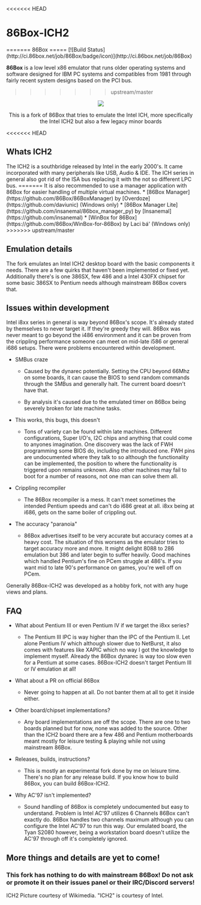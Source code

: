 <<<<<<< HEAD
<h1>86Box-ICH2</h1>
=======
86Box
=====
[![Build Status](http://ci.86box.net/job/86Box/badge/icon)](http://ci.86box.net/job/86Box)

**86Box** is a low level x86 emulator that runs older operating systems and software designed for IBM PC systems and compatibles from 1981 through fairly recent system designs based on the PCI bus.
>>>>>>> upstream/master


<p align="center"><img src="https://upload.wikimedia.org/wikipedia/commons/thumb/a/ab/Intel_ICH2.jpg/240px-Intel_ICH2.jpg"></p>

<p align="center">This is a fork of 86Box that tries to emulate the Intel ICH, more specifically the Intel ICH2 but also a few legacy minor boards</p>

<<<<<<< HEAD
<h2>Whats ICH2</h2>
The ICH2 is a southbridge released by Intel in the early 2000's. It came incorporated with many peripherals like USB, Audio & IDE. The ICH series in general also got rid of the ISA bus replacing it with the not so different LPC bus.
=======
It is also recommended to use a manager application with 86Box for easier handling of multiple virtual machines.
* [86Box Manager](https://github.com/86Box/86BoxManager) by [Overdoze](https://github.com/daviunic) (Windows only)
* [86Box Manager Lite](https://github.com/insanemal/86box_manager_py) by [Insanemal](https://github.com/insanemal)
* [WinBox for 86Box](https://github.com/86Box/WinBox-for-86Box) by Laci bá' (Windows only)
>>>>>>> upstream/master

<h2>Emulation details</h2>
The fork emulates an Intel ICH2 desktop board with the basic components it needs. There are a few quirks that haven't been implemented or fixed yet. Additionally there's is one 386SX, few 486 and a Intel 430FX chipset for some basic 386SX to Pentium needs although mainstream 86Box covers that.

<h2>Issues within development</h2>
Intel i8xx series in general is way beyond 86Box's scope. It's already stated by themselves to never target it. If they're greedy they will. 86Box was never meant to go beyond the i486 environment and it can be proven from the crippling performance someone can meet on mid-late i586 or general i686 setups. There were problems encountered within development.

* SMBus craze
    - Caused by the dynarec potentially. Setting the CPU beyond 66Mhz on some boards, it can cause the BIOS to send random commands through the SMBus and generally halt. The current board doesn't have that.

    - By analysis it's caused due to the emulated timer on 86Box being severely broken for late machine tasks.

* This works, this bugs, this doesn't
    - Tons of variety can be found within late machines. Different configurations, Super I/O's, I2C chips and anything that could come to anyones imagination. One discovery was the lack of FWH programming some BIOS do, including the introduced one. FWH pins are undocumented where they talk to so although the functionality can be implemented, the position to where the functionality is triggered upon remains unknown. Also other machines may fail to boot for a number of reasons, not one man can solve them all.

* Crippling recompiler
    - The 86Box recompiler is a mess. It can't meet sometimes the intended Pentium speeds and can't do i686 great at all. i8xx being at i686, gets on the same boiler of crippling out.

* The accuracy "paranoia"
    - 86Box advertises itself to be very accurate but accuracy comes at a heavy cost. The situation of this worsens as the emulator tries to target accuracy more and more. It might delight 8088 to 286 emulation but 386 and later begin to suffer heavily. Good machines which handled Pentium's fine on PCem struggle at 486's. If you want mid to late 90's performance on games, you're well off on PCem.

Generally 86Box-ICH2 was developed as a hobby fork, not with any huge views and plans.

<h2>FAQ</h2>

* What about Pentium III or even Pentium IV if we target the i8xx series?
    - The Pentium III IPC is way higher than the IPC of the Pentium II. Let alone Pentium IV which although slower due to NetBurst, it also comes with features like XAPIC which no way I got the knowledge to implement myself. Already the 86Box dynarec is way too slow even for a Pentium at some cases. 86Box-ICH2 doesn't target Pentium III or IV emulation at all!

* What about a PR on official 86Box
    - Never going to happen at all. Do not banter them at all to get it inside either.

* Other board/chipset implementations?
    - Any board implementations are off the scope. There are one to two boards planned but for now, none was added to the source. Other than the ICH2 board there are a few 486 and Pentium motherboards meant mostly for leisure testing & playing while not using mainstream 86Box.

* Releases, builds, instructions?
    - This is mostly an experimental fork done by me on leisure time. There's no plan for any release build. If you know how to build 86Box, you can build 86Box-ICH2.

* Why AC'97 isn't implemented?
    - Sound handling of 86Box is completely undocumented but easy to understand. Problem is Intel AC'97 utilizes 6 Channels 86Box can't exactly do. 86Box handles two channels maximum although you can configure the Intel AC'97 to run this way. Our emulated board, the Tyan S2080 however, being a workstation board doesn't utilize the AC'97 through off it's completely ignored.

<h2>More things and details are yet to come!</h2>
<h3>This fork has nothing to do with mainstream 86Box! Do not ask or promote it on their issues panel or their IRC/Discord servers!</h3>
ICH2 Picture courtesy of Wikimedia. "ICH2" is courtesy of Intel.